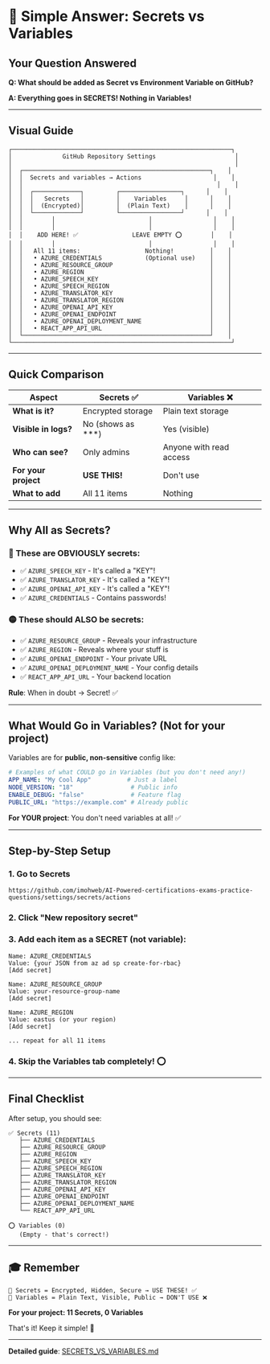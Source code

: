# 🎯 Simple Answer: Secrets vs Variables

## Your Question Answered

**Q: What should be added as Secret vs Environment Variable on GitHub?**

**A: Everything goes in SECRETS! Nothing in Variables!**

---

## Visual Guide

```
┌─────────────────────────────────────────────────────────────┐
│              GitHub Repository Settings                      │
│                                                              │
│  ┌────────────────────────────────────────────────────┐    │
│  │  Secrets and variables → Actions                    │    │
│  │                                                      │    │
│  │  ┌─────────────┐         ┌─────────────────┐      │    │
│  │  │   Secrets   │         │    Variables     │      │    │
│  │  │  (Encrypted)│         │  (Plain Text)    │      │    │
│  │  └─────────────┘         └─────────────────┘      │    │
│  │        │                          │                 │    │
│  │        │                          │                 │    │
│  │    ADD HERE! ✅               LEAVE EMPTY ⭕        │    │
│  │        │                          │                 │    │
│  │   All 11 items:                  Nothing!          │    │
│  │   • AZURE_CREDENTIALS            (Optional use)    │    │
│  │   • AZURE_RESOURCE_GROUP                           │    │
│  │   • AZURE_REGION                                   │    │
│  │   • AZURE_SPEECH_KEY                               │    │
│  │   • AZURE_SPEECH_REGION                            │    │
│  │   • AZURE_TRANSLATOR_KEY                           │    │
│  │   • AZURE_TRANSLATOR_REGION                        │    │
│  │   • AZURE_OPENAI_API_KEY                           │    │
│  │   • AZURE_OPENAI_ENDPOINT                          │    │
│  │   • AZURE_OPENAI_DEPLOYMENT_NAME                   │    │
│  │   • REACT_APP_API_URL                              │    │
│  └────────────────────────────────────────────────────┘    │
└─────────────────────────────────────────────────────────────┘
```

---

## Quick Comparison

| Aspect | Secrets ✅ | Variables ❌ |
|--------|-----------|-------------|
| **What is it?** | Encrypted storage | Plain text storage |
| **Visible in logs?** | No (shows as ***) | Yes (visible) |
| **Who can see?** | Only admins | Anyone with read access |
| **For your project** | **USE THIS!** | Don't use |
| **What to add** | All 11 items | Nothing |

---

## Why All as Secrets?

### 🔴 These are OBVIOUSLY secrets:
- ✅ `AZURE_SPEECH_KEY` - It's called a "KEY"!
- ✅ `AZURE_TRANSLATOR_KEY` - It's called a "KEY"!
- ✅ `AZURE_OPENAI_API_KEY` - It's called a "KEY"!
- ✅ `AZURE_CREDENTIALS` - Contains passwords!

### 🟡 These should ALSO be secrets:
- ✅ `AZURE_RESOURCE_GROUP` - Reveals your infrastructure
- ✅ `AZURE_REGION` - Reveals where your stuff is
- ✅ `AZURE_OPENAI_ENDPOINT` - Your private URL
- ✅ `AZURE_OPENAI_DEPLOYMENT_NAME` - Your config details
- ✅ `REACT_APP_API_URL` - Your backend location

**Rule**: When in doubt → Secret! ✅

---

## What Would Go in Variables? (Not for your project)

Variables are for **public, non-sensitive** config like:

```yaml
# Examples of what COULD go in Variables (but you don't need any!)
APP_NAME: "My Cool App"          # Just a label
NODE_VERSION: "18"                # Public info
ENABLE_DEBUG: "false"             # Feature flag
PUBLIC_URL: "https://example.com" # Already public
```

**For YOUR project**: You don't need variables at all! ✅

---

## Step-by-Step Setup

### 1. Go to Secrets
```
https://github.com/imohweb/AI-Powered-certifications-exams-practice-questions/settings/secrets/actions
```

### 2. Click "New repository secret"

### 3. Add each item as a SECRET (not variable):
```
Name: AZURE_CREDENTIALS
Value: {your JSON from az ad sp create-for-rbac}
[Add secret]

Name: AZURE_RESOURCE_GROUP
Value: your-resource-group-name
[Add secret]

Name: AZURE_REGION
Value: eastus (or your region)
[Add secret]

... repeat for all 11 items
```

### 4. Skip the Variables tab completely! ⭕

---

## Final Checklist

After setup, you should see:

```
✅ Secrets (11)
   ├── AZURE_CREDENTIALS
   ├── AZURE_RESOURCE_GROUP
   ├── AZURE_REGION
   ├── AZURE_SPEECH_KEY
   ├── AZURE_SPEECH_REGION
   ├── AZURE_TRANSLATOR_KEY
   ├── AZURE_TRANSLATOR_REGION
   ├── AZURE_OPENAI_API_KEY
   ├── AZURE_OPENAI_ENDPOINT
   ├── AZURE_OPENAI_DEPLOYMENT_NAME
   └── REACT_APP_API_URL

⭕ Variables (0)
   (Empty - that's correct!)
```

---

## 🎓 Remember

```
🔐 Secrets = Encrypted, Hidden, Secure → USE THESE! ✅
📝 Variables = Plain Text, Visible, Public → DON'T USE ❌
```

**For your project: 11 Secrets, 0 Variables**

That's it! Keep it simple! 🚀

---

**Detailed guide**: [SECRETS_VS_VARIABLES.md](SECRETS_VS_VARIABLES.md)
